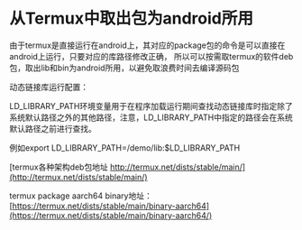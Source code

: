 # 从Termux中取出包为android所用

由于termux是直接运行在android上，其对应的package包的命令是可以直接在android上运行，只要对应的库路径修改正确，
所以可以按需取termux的软件deb包，取出lib和bin为android所用，以避免取浪费时间去编译源码包

动态链接库运行配置：

LD_LIBRARY_PATH环境变量用于在程序加载运行期间查找动态链接库时指定除了系统默认路径之外的其他路径，注意，LD_LIBRARY_PATH中指定的路径会在系统默认路径之前进行查找。

例如export LD_LIBRARY_PATH=/demo/lib:$LD_LIBRARY_PATH

[termux各种架构deb包地址 http://termux.net/dists/stable/main/](http://termux.net/dists/stable/main/)

termux package aarch64 binary地址：[https://termux.net/dists/stable/main/binary-aarch64](https://termux.net/dists/stable/main/binary-aarch64/)